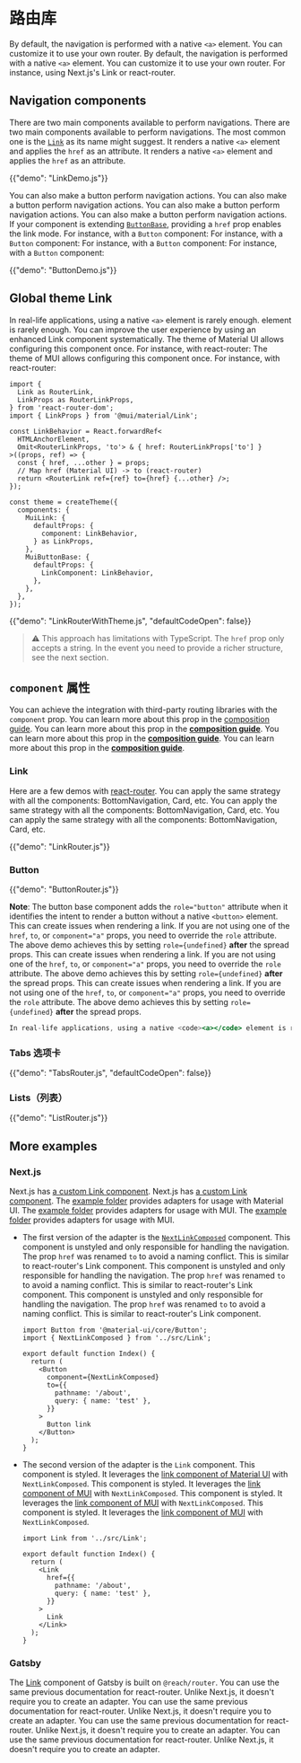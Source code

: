 # 路由库

<p class="description">By default, the navigation is performed with a native <code>&lt;a&gt;</code> element. You can customize it to use your own router. By default, the navigation is performed with a native <code>&lt;a&gt;</code> element. You can customize it to use your own router. For instance, using Next.js's Link or react-router.</p>

## Navigation components

There are two main components available to perform navigations. There are two main components available to perform navigations. The most common one is the [`Link`](/material-ui/react-link/) as its name might suggest. It renders a native `<a>` element and applies the `href` as an attribute. It renders a native `<a>` element and applies the `href` as an attribute.

{{"demo": "LinkDemo.js"}}

You can also make a button perform navigation actions. You can also make a button perform navigation actions. You can also make a button perform navigation actions. You can also make a button perform navigation actions. If your component is extending [`ButtonBase`](/material-ui/api/button-base/), providing a `href` prop enables the link mode. For instance, with a `Button` component: For instance, with a `Button` component: For instance, with a `Button` component: For instance, with a `Button` component:

{{"demo": "ButtonDemo.js"}}

## Global theme Link

In real-life applications, using a native `<a>` element is rarely enough. element is rarely enough. You can improve the user experience by using an enhanced Link component systematically. The theme of Material UI allows configuring this component once. For instance, with react-router: The theme of MUI allows configuring this component once. For instance, with react-router:

```tsx
import {
  Link as RouterLink,
  LinkProps as RouterLinkProps,
} from 'react-router-dom';
import { LinkProps } from '@mui/material/Link';

const LinkBehavior = React.forwardRef<
  HTMLAnchorElement,
  Omit<RouterLinkProps, 'to'> & { href: RouterLinkProps['to'] }
>((props, ref) => {
  const { href, ...other } = props;
  // Map href (Material UI) -> to (react-router)
  return <RouterLink ref={ref} to={href} {...other} />;
});

const theme = createTheme({
  components: {
    MuiLink: {
      defaultProps: {
        component: LinkBehavior,
      } as LinkProps,
    },
    MuiButtonBase: {
      defaultProps: {
        LinkComponent: LinkBehavior,
      },
    },
  },
});
```

{{"demo": "LinkRouterWithTheme.js", "defaultCodeOpen": false}}

> ⚠️ This approach has limitations with TypeScript. The `href` prop only accepts a string. In the event you need to provide a richer structure, see the next section.

## `component` 属性

You can achieve the integration with third-party routing libraries with the `component` prop. You can learn more about this prop in the [composition guide](/material-ui/guides/composition/#component-prop). You can learn more about this prop in the [**composition guide**](/material-ui/guides/composition/#component-prop). You can learn more about this prop in the [**composition guide**](/material-ui/guides/composition/#component-prop). You can learn more about this prop in the [**composition guide**](/material-ui/guides/composition/#component-prop).

### Link

Here are a few demos with [react-router](https://github.com/remix-run/react-router). You can apply the same strategy with all the components: BottomNavigation, Card, etc. You can apply the same strategy with all the components: BottomNavigation, Card, etc. You can apply the same strategy with all the components: BottomNavigation, Card, etc.

{{"demo": "LinkRouter.js"}}

### Button

{{"demo": "ButtonRouter.js"}}

**Note**: The button base component adds the `role="button"` attribute when it identifies the intent to render a button without a native `<button>` element. This can create issues when rendering a link. If you are not using one of the `href`, `to`, or `component="a"` props, you need to override the `role` attribute. The above demo achieves this by setting `role={undefined}` **after** the spread props. This can create issues when rendering a link. If you are not using one of the `href`, `to`, or `component="a"` props, you need to override the `role` attribute. The above demo achieves this by setting `role={undefined}` **after** the spread props. This can create issues when rendering a link. If you are not using one of the `href`, `to`, or `component="a"` props, you need to override the `role` attribute. The above demo achieves this by setting `role={undefined}` **after** the spread props.

```jsx
In real-life applications, using a native <code><a></code> element is rarely enough. You can improve the user experience by using an enhanced Link component systematically. The theme of Material UI allows configuring this component once. For instance, with react-router:
```

### Tabs 选项卡

{{"demo": "TabsRouter.js", "defaultCodeOpen": false}}

### Lists（列表）

{{"demo": "ListRouter.js"}}

## More examples

### Next.js

Next.js has [a custom Link component](https://nextjs.org/docs/api-reference/next/link). Next.js has [a custom Link component](https://nextjs.org/docs/api-reference/next/link). The [example folder](https://github.com/mui/material-ui/tree/HEAD/examples/nextjs-with-typescript) provides adapters for usage with Material UI. The [example folder](https://github.com/mui/material-ui/tree/HEAD/examples/nextjs-with-typescript) provides adapters for usage with MUI. The [example folder](https://github.com/mui/material-ui/tree/HEAD/examples/nextjs-with-typescript) provides adapters for usage with MUI.

- The first version of the adapter is the [`NextLinkComposed`](https://github.com/mui/material-ui/blob/HEAD/examples/nextjs-with-typescript/src/Link.tsx) component. This component is unstyled and only responsible for handling the navigation. The prop `href` was renamed `to` to avoid a naming conflict. This is similar to react-router's Link component. This component is unstyled and only responsible for handling the navigation. The prop `href` was renamed `to` to avoid a naming conflict. This is similar to react-router's Link component. This component is unstyled and only responsible for handling the navigation. The prop `href` was renamed `to` to avoid a naming conflict. This is similar to react-router's Link component.

  ```tsx
  import Button from '@material-ui/core/Button';
  import { NextLinkComposed } from '../src/Link';

  export default function Index() {
    return (
      <Button
        component={NextLinkComposed}
        to={{
          pathname: '/about',
          query: { name: 'test' },
        }}
      >
        Button link
      </Button>
    );
  }
  ```

- The second version of the adapter is the `Link` component. This component is styled. It leverages the [link component of Material UI](https://material-ui.com/components/links/) with `NextLinkComposed`. This component is styled. It leverages the [link component of MUI](https://mui.com/components/links/) with `NextLinkComposed`. This component is styled. It leverages the [link component of MUI](https://mui.com/components/links/) with `NextLinkComposed`. This component is styled. It leverages the [link component of MUI](/material-ui/react-link/) with `NextLinkComposed`.

  ```tsx
  import Link from '../src/Link';

  export default function Index() {
    return (
      <Link
        href={{
          pathname: '/about',
          query: { name: 'test' },
        }}
      >
        Link
      </Link>
    );
  }
  ```

### Gatsby

The [Link](https://www.gatsbyjs.com/docs/linking-between-pages/) component of Gatsby is built on `@reach/router`. You can use the same previous documentation for react-router. Unlike Next.js, it doesn't require you to create an adapter. You can use the same previous documentation for react-router. Unlike Next.js, it doesn't require you to create an adapter. You can use the same previous documentation for react-router. Unlike Next.js, it doesn't require you to create an adapter. You can use the same previous documentation for react-router. Unlike Next.js, it doesn't require you to create an adapter.
